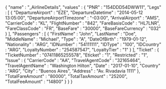 {
    "name" : "_AirlineDetails",
    "values" : {
        "PNR" : "154DDD54DWW11",
        "Legs" : [
            {
                "DepartureAirport" : "EZE",
                "DepartureDatetime" : "2014-05-12 13:05:00",
                "DepartureAirportTimezone" : "-03:00",
                "ArrivalAirport" : "AMS",
                "CarrierCode" : "KL",
                "FlightNumber" : "842",
                "FareBasisCode" : "HL7LNR",
                "FareClassCode" : "FR",
                "BaseFare" : "30000",
                "BaseFareCurrency" : "032"
            }
        ],
        "Passengers" : [
            {
                "FirstName" : "John",
                "LastName" : "Doe",
                "MiddleName" : "Michael",
                "Type" : "A",
                "DateOfBirth" : "1979-01-12",
                "Nationality" : "ARG",
                "IDNumber" : "54111111",
                "IDType" : "100",
                "IDCountry" : "ARG",
                "LoyaltyNumber" : "254587547",
                "LoyaltyTier" : "1"
            }
        ],
        "Ticket" : {
            "TicketNumber" : "07411865255578",
            "Eticket" : "1",
            "Restricted" : "1",
            "Issue" : {
                "CarrierCode" : "AA",
                "TravelAgentCode" : "32165464",
                "TravelAgentName" : "Washington Hilton",
                "Date" : "2017-01-10",
                "Country" : "ARG",
                "City" : "Buenos Aires",
                "Address" : "Av. Rivadavia 1111"
            },
            "TotalFareAmount" : "80000",
            "TotalTaxAmount" : "25200",
            "TotalFeeAmount" : "14800"
        }
    }
}